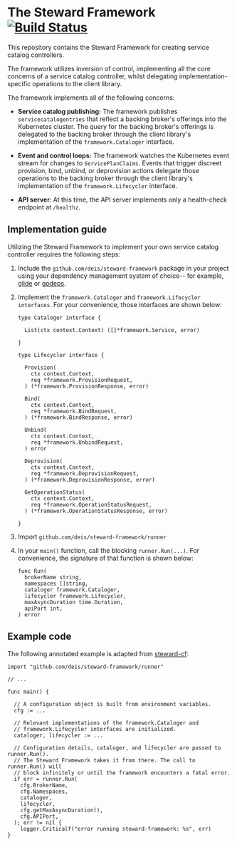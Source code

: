 # The Steward Framework [![Build Status](https://travis-ci.org/deis/steward-framework.svg?branch=master)](https://travis-ci.org/deis/steward-framework)

This repository contains the Steward Framework for creating service catalog controllers.

The framework utilizes inversion of control, implementing all the core concerns of a service catalog controller, whilst delegating implementation-specific operations to the client library.

The framework implements all of the following concerns:

* __Service catalog publishing:__ The framework publishes `servicecatalogentries` that reflect a backing broker's offerings into the Kubernetes cluster. The query for the backing broker's offerings is delegated to the backing broker through the client library's implementation of the `framework.Cataloger` interface.

* __Event and control loops:__ The framework watches the Kubernetes event stream for changes to `ServicePlanClaims`. Events that trigger discreet provision, bind, unbind, or deprovision actions delegate those operations to the backing broker through the client library's implementation of the `framework.Lifecycler` interface.

* __API server__: At this time, the API server implements only a health-check endpoint at `/healthz`.

## Implementation guide

Utilizing the Steward Framework to implement your own service catalog controller requires the following steps:

1. Include the `github.com/deis/steward-framework` package in your project using your dependency management system of choice-- for example, [glide](https://github.com/masterminds/glide) or [godeps](https://github.com/tools/godep).

2. Implement the `framework.Cataloger` and `framework.Lifecycler interfaces`. For your convenience, those interfaces are shown below:

    ```
    type Cataloger interface {

      List(ctx context.Context) ([]*framework.Service, error)

    }

    type Lifecycler interface {

      Provision(
        ctx context.Context,
        req *framework.ProvisionRequest,
      ) (*framework.ProvisionResponse, error)

      Bind(
        ctx context.Context,
        req *framework.BindRequest,
      ) (*framework.BindResponse, error)

      Unbind(
        ctx context.Context,
        req *framework.UnbindRequest,
      ) error

      Deprovision(
        ctx context.Context,
        req *framework.DeprovisionRequest,
      ) (*framework.DeprovisionResponse, error)

      GetOperationStatus(
        ctx context.Context,
        req *framework.OperationStatusRequest,
      ) (*framework.OperationStatusResponse, error)

    }

    ```

3. Import `github.com/deis/steward-framework/runner`

4. In your `main()` function, call the blocking `runner.Run(...)`. For convenience, the signature of that function is shown below:

    ```
    func Run(
	  brokerName string,
	  namespaces []string,
	  cataloger framework.Cataloger,
	  lifecycler framework.Lifecycler,
	  maxAsyncDuration time.Duration,
	  apiPort int,
    ) error
    ```

## Example code

The following annotated example is adapted from [steward-cf](https://github.com/deis/steward-cf):

```
import "github.com/deis/steward-framework/runner"

// ...

func main() {

  // A configuration object is built from environment variables.
  cfg := ...

  // Relevant implementations of the framework.Cataloger and
  // framework.Lifecycler interfaces are initialized.
  cataloger, lifecycler := ...

  // Configuration details, cataloger, and lifecycler are passed to runner.Run().
  // The Steward Framework takes it from there. The call to runner.Run() will
  // block infinitely or until the framework encounters a fatal error.
  if err = runner.Run(
    cfg.BrokerName,
    cfg.Namespaces,
    cataloger,
    lifecycler,
    cfg.getMaxAsyncDuration(),
    cfg.APIPort,
  ); err != nil {
    logger.Criticalf("error running steward-framework: %s", err)
}
```
